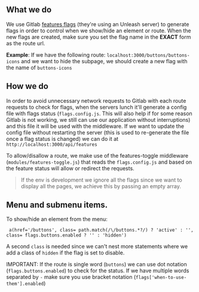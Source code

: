 ## What we do
We use Gitlab [features flags](https://gitlab.com/SUSE-UIUX/eos/-/feature_flags) (they're using an Unleash server) to generate flags in order to control when we show/hide an element or route. 
When the new flags are created, make sure you set the flag name in the **EXACT** form as the route url.

**Example**: If we have the following route: `localhost:3000/buttons/buttons-icons` and we want to hide the subpage, we should create a new flag with the name of `buttons-icons`

## How we do
In order to avoid unnecessary network requests to Gitlab with each route requests to check for flags, when the servers lunch it'll generate a config file with flags status (`flags.config.js`. This will also help if for some reason Gitlab is not working, we still can use our application without interruptions) and this file it will be used with the middleware. If we want to update the config file without restarting the server (this is used to re-generate the file once a flag status is changed) we can do it at `http://localhost:3000/api/features` 
 
To allow/disallow a route, we make use of the features-toggle middleware (`modules/features-toggle.js`) that reads the `flags.config.js` and based on the feature status will allow or redirect the requests.  
>  If the env is development we ignore all the flags since we want to display all the pages, we achieve this by passing an empty array.

## Menu and submenu items.
To show/hide an element from the menu:
```
 a(href='/buttons', class= path.match(/\/buttons.*?/) ? 'active' : '', class= flags.buttons.enabled ? '' : 'hidden')
```

A second `class` is needed since we can't nest more statements where we add a class of `hidden` if the flag is set to disable.

IMPORTANT: If the route is single word (`buttons`) we can use dot notation (`flags.buttons.enabled`) to check for the status. If we have multiple words separated by `-` make sure you use bracket notation (`flags['when-to-use-them'].enabled`)


